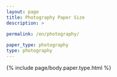 ```yaml
---
layout: page
title: Photography Paper Size
description: >
 
permalink: /en/photography/

paper_type: photography
type: photography
---
```

{% include page/body.paper.type.html %}
